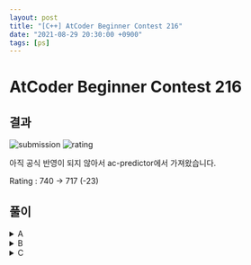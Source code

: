 ```yaml
---
layout: post
title: "[C++] AtCoder Beginner Contest 216"
date: "2021-08-29 20:30:00 +0900"
tags: [ps]
---
```


# AtCoder Beginner Contest 216
## 결과

![submission](https://i.imgur.com/AjaybWu.png)
![rating](https://i.imgur.com/3uiiyeW.png)

아직 공식 반영이 되지 않아서 ac-predictor에서 가져왔습니다.

Rating : 740 -> 717 (-23)
  
## 풀이

<details markdown="1">
<summary>A</summary>

![a](https://i.imgur.com/R6ViETz.png)

### A - Signed Difficulty 

X.Y 를 입력받고 주어진 조건에 따라 출력만 하면 된다.

* Y가 2 이하일 때 X-

* Y가 3 이상 6 이하일 때 X

* Y가 7 이상 9 이하일 때 X+

어짜피 Y는 한자리 수로 고정이므로 10을 곱해서 처리했다.

```cpp
#pragma warning(disable : 4996)
#include <bits/stdc++.h>
#define all(x) (x).begin(), (x).end()
using namespace std;
typedef long long ll;
typedef long double ld;
typedef vector<ll> vll;
typedef vector<ld> vld;
typedef pair<ll, ll> pll;
typedef pair<ld, ld> pld;
typedef tuple<ll, ll, ll> tl3;
#define FOR(a, b, c) for (int(a) = (b); (a) < (c); ++(a))
#define FORN(a, b, c) for (int(a) = (b); (a) <= (c); ++(a))
#define rep(i, n) FOR(i, 0, n)
#define repn(i, n) FORN(i, 1, n)
#define tc(t) while (t--)
// https://atcoder.jp/contests/abc216/tasks/abc216_a
int main() {
    ios_base::sync_with_stdio(0);
    cin.tie(0);

    ld t;
    cin >> t;
    ll tt = (ll)(t * 10);
    ll x = tt / 10;
    ll y = tt % 10;
    if (y <= 2)
        cout << x << "-";
    else if (y <= 6)
        cout << x;
    else
        cout << x << "+";

    return 0;
}
```

</details>

<details markdown="1">
<summary>B</summary>

![b](https://i.imgur.com/ki66LMe.png)

### B - Same Name

성과 이름이 n개 주어진다. 여기서 같은 이름이 존재하면 `Yes` 아니면 `No`를 출력하는 문제

이름을 붙여서 정렬하여 같은것이 있나 확인하여 풀었다. 

정렬한 뒤 동일한 이름이면 붙어있을 것이기 때문에 그것만 체크해 주었다.

```cpp
#pragma warning(disable : 4996)
#include <bits/stdc++.h>
#define all(x) (x).begin(), (x).end()
using namespace std;
typedef long long ll;
typedef long double ld;
typedef vector<ll> vll;
typedef vector<ld> vld;
typedef pair<ll, ll> pll;
typedef pair<ld, ld> pld;
typedef tuple<ll, ll, ll> tl3;
#define FOR(a, b, c) for (int(a) = (b); (a) < (c); ++(a))
#define FORN(a, b, c) for (int(a) = (b); (a) <= (c); ++(a))
#define rep(i, n) FOR(i, 0, n)
#define repn(i, n) FORN(i, 1, n)
#define tc(t) while (t--)
// https://atcoder.jp/contests/abc216/tasks/abc216_b
int main() {
    ios_base::sync_with_stdio(0);
    cin.tie(0);

    ll n;
    cin >> n;
    vector<string> s(n);
    vector<string> t(n);
    vector<string> name(n);
    rep(i, n) {
        cin >> s[i] >> t[i];
        name[i] = s[i] + " " + t[i];
    }
    sort(all(name));
    for (int i = 1; i < n; i++) {
        if (name[i] == name[i - 1]) {
            cout << "Yes";
            return 0;
        }
    }
    cout << "No";

    return 0;
}
```

</details>

<details markdown="1">
<summary>C</summary>

![c](https://i.imgur.com/GWXa0CX.png)

### C - Many Balls

Spell A, B가 있는데 A는 가진 공 수에 하나를 더하는 것이고 B는 가진 공 수를 두배로 만든다.

이러한 스펠을 사용해서 공을 n개 만들려고 할 떄 스펠을 사용한 순서대로 작성하는 문제

저는 역으로 n에서 시작해서 2로 나뉘어지면 B, 아니면 A로 해서 0까지 만든 뒤 뒤집어 출력하는 방법을 사용하였습니다.

최대 Spell 사용 갯수가 120으로 제한되어 있지만 10^18을 해도 정답은 길지 않기 때문에 무난하게 풀었습니다. 

```cpp
#pragma warning(disable : 4996)
#include <bits/stdc++.h>
#define all(x) (x).begin(), (x).end()
using namespace std;
typedef long long ll;
typedef long double ld;
typedef vector<ll> vll;
typedef vector<ld> vld;
typedef pair<ll, ll> pll;
typedef pair<ld, ld> pld;
typedef tuple<ll, ll, ll> tl3;
#define FOR(a, b, c) for (int(a) = (b); (a) < (c); ++(a))
#define FORN(a, b, c) for (int(a) = (b); (a) <= (c); ++(a))
#define rep(i, n) FOR(i, 0, n)
#define repn(i, n) FORN(i, 1, n)
#define tc(t) while (t--)
// https://atcoder.jp/contests/abc216/tasks/abc216_c
int main() {
    ios_base::sync_with_stdio(0);
    cin.tie(0);

    ll n;
    cin >> n;
    vector<char> ans;
    while (n) {
        if (n % 2 == 0) {
            n /= 2;
            ans.push_back('B');
        }
        else{
            n -= 1;
            ans.push_back('A');
        }
    }
    reverse(all(ans));
    for(int i = 0;i<ans.size();i++){
        cout << ans[i];
    }

    return 0;
}
```

</details>